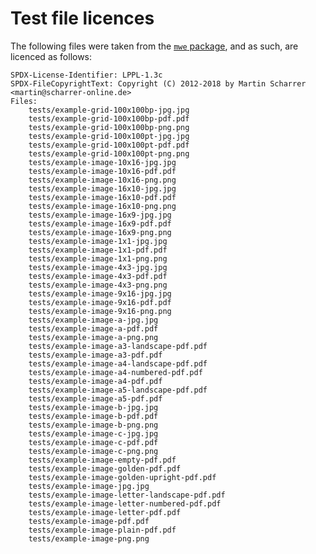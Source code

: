 <!-- extractbb-lua
     https://github.com/gucci-on-fleek/extractbb
     SPDX-License-Identifier: MPL-2.0+ OR CC-BY-SA-4.0+
     SPDX-FileCopyrightText: 2024 Max Chernoff
-->

Test file licences
==================

The following files were taken from the [`mwe`
package](https://www.ctan.org/pkg/mwe), and as such, are licenced as
follows:

    SPDX-License-Identifier: LPPL-1.3c
    SPDX-FileCopyrightText: Copyright (C) 2012-2018 by Martin Scharrer <martin@scharrer-online.de>
    Files:
        tests/example-grid-100x100bp-jpg.jpg
        tests/example-grid-100x100bp-pdf.pdf
        tests/example-grid-100x100bp-png.png
        tests/example-grid-100x100pt-jpg.jpg
        tests/example-grid-100x100pt-pdf.pdf
        tests/example-grid-100x100pt-png.png
        tests/example-image-10x16-jpg.jpg
        tests/example-image-10x16-pdf.pdf
        tests/example-image-10x16-png.png
        tests/example-image-16x10-jpg.jpg
        tests/example-image-16x10-pdf.pdf
        tests/example-image-16x10-png.png
        tests/example-image-16x9-jpg.jpg
        tests/example-image-16x9-pdf.pdf
        tests/example-image-16x9-png.png
        tests/example-image-1x1-jpg.jpg
        tests/example-image-1x1-pdf.pdf
        tests/example-image-1x1-png.png
        tests/example-image-4x3-jpg.jpg
        tests/example-image-4x3-pdf.pdf
        tests/example-image-4x3-png.png
        tests/example-image-9x16-jpg.jpg
        tests/example-image-9x16-pdf.pdf
        tests/example-image-9x16-png.png
        tests/example-image-a-jpg.jpg
        tests/example-image-a-pdf.pdf
        tests/example-image-a-png.png
        tests/example-image-a3-landscape-pdf.pdf
        tests/example-image-a3-pdf.pdf
        tests/example-image-a4-landscape-pdf.pdf
        tests/example-image-a4-numbered-pdf.pdf
        tests/example-image-a4-pdf.pdf
        tests/example-image-a5-landscape-pdf.pdf
        tests/example-image-a5-pdf.pdf
        tests/example-image-b-jpg.jpg
        tests/example-image-b-pdf.pdf
        tests/example-image-b-png.png
        tests/example-image-c-jpg.jpg
        tests/example-image-c-pdf.pdf
        tests/example-image-c-png.png
        tests/example-image-empty-pdf.pdf
        tests/example-image-golden-pdf.pdf
        tests/example-image-golden-upright-pdf.pdf
        tests/example-image-jpg.jpg
        tests/example-image-letter-landscape-pdf.pdf
        tests/example-image-letter-numbered-pdf.pdf
        tests/example-image-letter-pdf.pdf
        tests/example-image-pdf.pdf
        tests/example-image-plain-pdf.pdf
        tests/example-image-png.png



